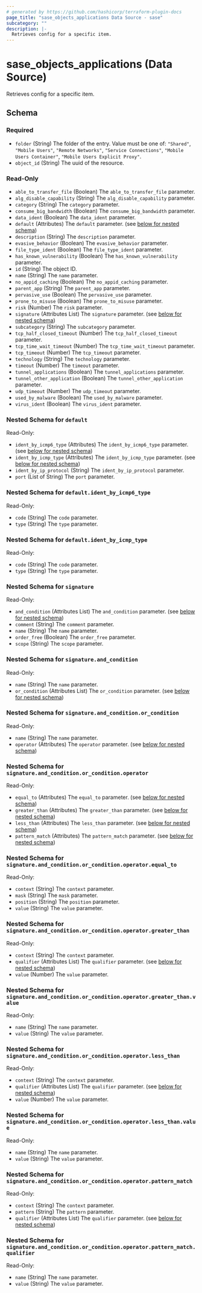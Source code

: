```yaml
---
# generated by https://github.com/hashicorp/terraform-plugin-docs
page_title: "sase_objects_applications Data Source - sase"
subcategory: ""
description: |-
  Retrieves config for a specific item.
---
```


# sase_objects_applications (Data Source)

Retrieves config for a specific item.



<!-- schema generated by tfplugindocs -->
## Schema

### Required

- `folder` (String) The folder of the entry. Value must be one of: `"Shared"`, `"Mobile Users"`, `"Remote Networks"`, `"Service Connections"`, `"Mobile Users Container"`, `"Mobile Users Explicit Proxy"`.
- `object_id` (String) The uuid of the resource.

### Read-Only

- `able_to_transfer_file` (Boolean) The `able_to_transfer_file` parameter.
- `alg_disable_capability` (String) The `alg_disable_capability` parameter.
- `category` (String) The `category` parameter.
- `consume_big_bandwidth` (Boolean) The `consume_big_bandwidth` parameter.
- `data_ident` (Boolean) The `data_ident` parameter.
- `default` (Attributes) The `default` parameter. (see [below for nested schema](#nestedatt--default))
- `description` (String) The `description` parameter.
- `evasive_behavior` (Boolean) The `evasive_behavior` parameter.
- `file_type_ident` (Boolean) The `file_type_ident` parameter.
- `has_known_vulnerability` (Boolean) The `has_known_vulnerability` parameter.
- `id` (String) The object ID.
- `name` (String) The `name` parameter.
- `no_appid_caching` (Boolean) The `no_appid_caching` parameter.
- `parent_app` (String) The `parent_app` parameter.
- `pervasive_use` (Boolean) The `pervasive_use` parameter.
- `prone_to_misuse` (Boolean) The `prone_to_misuse` parameter.
- `risk` (Number) The `risk` parameter.
- `signature` (Attributes List) The `signature` parameter. (see [below for nested schema](#nestedatt--signature))
- `subcategory` (String) The `subcategory` parameter.
- `tcp_half_closed_timeout` (Number) The `tcp_half_closed_timeout` parameter.
- `tcp_time_wait_timeout` (Number) The `tcp_time_wait_timeout` parameter.
- `tcp_timeout` (Number) The `tcp_timeout` parameter.
- `technology` (String) The `technology` parameter.
- `timeout` (Number) The `timeout` parameter.
- `tunnel_applications` (Boolean) The `tunnel_applications` parameter.
- `tunnel_other_application` (Boolean) The `tunnel_other_application` parameter.
- `udp_timeout` (Number) The `udp_timeout` parameter.
- `used_by_malware` (Boolean) The `used_by_malware` parameter.
- `virus_ident` (Boolean) The `virus_ident` parameter.

<a id="nestedatt--default"></a>
### Nested Schema for `default`

Read-Only:

- `ident_by_icmp6_type` (Attributes) The `ident_by_icmp6_type` parameter. (see [below for nested schema](#nestedatt--default--ident_by_icmp6_type))
- `ident_by_icmp_type` (Attributes) The `ident_by_icmp_type` parameter. (see [below for nested schema](#nestedatt--default--ident_by_icmp_type))
- `ident_by_ip_protocol` (String) The `ident_by_ip_protocol` parameter.
- `port` (List of String) The `port` parameter.

<a id="nestedatt--default--ident_by_icmp6_type"></a>
### Nested Schema for `default.ident_by_icmp6_type`

Read-Only:

- `code` (String) The `code` parameter.
- `type` (String) The `type` parameter.


<a id="nestedatt--default--ident_by_icmp_type"></a>
### Nested Schema for `default.ident_by_icmp_type`

Read-Only:

- `code` (String) The `code` parameter.
- `type` (String) The `type` parameter.



<a id="nestedatt--signature"></a>
### Nested Schema for `signature`

Read-Only:

- `and_condition` (Attributes List) The `and_condition` parameter. (see [below for nested schema](#nestedatt--signature--and_condition))
- `comment` (String) The `comment` parameter.
- `name` (String) The `name` parameter.
- `order_free` (Boolean) The `order_free` parameter.
- `scope` (String) The `scope` parameter.

<a id="nestedatt--signature--and_condition"></a>
### Nested Schema for `signature.and_condition`

Read-Only:

- `name` (String) The `name` parameter.
- `or_condition` (Attributes List) The `or_condition` parameter. (see [below for nested schema](#nestedatt--signature--and_condition--or_condition))

<a id="nestedatt--signature--and_condition--or_condition"></a>
### Nested Schema for `signature.and_condition.or_condition`

Read-Only:

- `name` (String) The `name` parameter.
- `operator` (Attributes) The `operator` parameter. (see [below for nested schema](#nestedatt--signature--and_condition--or_condition--operator))

<a id="nestedatt--signature--and_condition--or_condition--operator"></a>
### Nested Schema for `signature.and_condition.or_condition.operator`

Read-Only:

- `equal_to` (Attributes) The `equal_to` parameter. (see [below for nested schema](#nestedatt--signature--and_condition--or_condition--operator--equal_to))
- `greater_than` (Attributes) The `greater_than` parameter. (see [below for nested schema](#nestedatt--signature--and_condition--or_condition--operator--greater_than))
- `less_than` (Attributes) The `less_than` parameter. (see [below for nested schema](#nestedatt--signature--and_condition--or_condition--operator--less_than))
- `pattern_match` (Attributes) The `pattern_match` parameter. (see [below for nested schema](#nestedatt--signature--and_condition--or_condition--operator--pattern_match))

<a id="nestedatt--signature--and_condition--or_condition--operator--equal_to"></a>
### Nested Schema for `signature.and_condition.or_condition.operator.equal_to`

Read-Only:

- `context` (String) The `context` parameter.
- `mask` (String) The `mask` parameter.
- `position` (String) The `position` parameter.
- `value` (String) The `value` parameter.


<a id="nestedatt--signature--and_condition--or_condition--operator--greater_than"></a>
### Nested Schema for `signature.and_condition.or_condition.operator.greater_than`

Read-Only:

- `context` (String) The `context` parameter.
- `qualifier` (Attributes List) The `qualifier` parameter. (see [below for nested schema](#nestedatt--signature--and_condition--or_condition--operator--greater_than--qualifier))
- `value` (Number) The `value` parameter.

<a id="nestedatt--signature--and_condition--or_condition--operator--greater_than--qualifier"></a>
### Nested Schema for `signature.and_condition.or_condition.operator.greater_than.value`

Read-Only:

- `name` (String) The `name` parameter.
- `value` (String) The `value` parameter.



<a id="nestedatt--signature--and_condition--or_condition--operator--less_than"></a>
### Nested Schema for `signature.and_condition.or_condition.operator.less_than`

Read-Only:

- `context` (String) The `context` parameter.
- `qualifier` (Attributes List) The `qualifier` parameter. (see [below for nested schema](#nestedatt--signature--and_condition--or_condition--operator--less_than--qualifier))
- `value` (Number) The `value` parameter.

<a id="nestedatt--signature--and_condition--or_condition--operator--less_than--qualifier"></a>
### Nested Schema for `signature.and_condition.or_condition.operator.less_than.value`

Read-Only:

- `name` (String) The `name` parameter.
- `value` (String) The `value` parameter.



<a id="nestedatt--signature--and_condition--or_condition--operator--pattern_match"></a>
### Nested Schema for `signature.and_condition.or_condition.operator.pattern_match`

Read-Only:

- `context` (String) The `context` parameter.
- `pattern` (String) The `pattern` parameter.
- `qualifier` (Attributes List) The `qualifier` parameter. (see [below for nested schema](#nestedatt--signature--and_condition--or_condition--operator--pattern_match--qualifier))

<a id="nestedatt--signature--and_condition--or_condition--operator--pattern_match--qualifier"></a>
### Nested Schema for `signature.and_condition.or_condition.operator.pattern_match.qualifier`

Read-Only:

- `name` (String) The `name` parameter.
- `value` (String) The `value` parameter.


